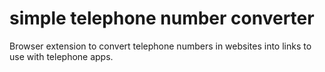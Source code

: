 # simple telephone number converter
Browser extension to convert telephone numbers in websites into links to use with telephone apps.
